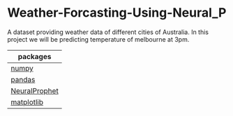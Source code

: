# Weather-Forcasting-Using-Neural_P

A dataset providing weather data of different cities of Australia. In this project we will be predicting temperature  of melbourne at 3pm.  


| packages  |
| ------------- |
| [numpy](https://numpy.org/)  |
| [pandas](https://pandas.pydata.org/)  | 
| [NeuralProphet](https://neuralprophet.com/html/index.html)   | 
| [matplotlib](https://matplotlib.org/)   |





 



